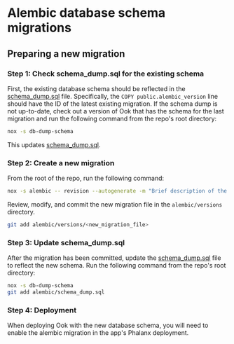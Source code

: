 # Alembic database schema migrations

## Preparing a new migration

### Step 1: Check schema_dump.sql for the existing schema

First, the existing database schema should be reflected in the [schema_dump.sql](schema_dump.sql) file. Specifically, the `COPY public.alembic_version` line should have the ID of the latest existing migration. If the schema dump is not up-to-date, check out a version of Ook that has the schema for the last migration and run the following command from the repo's root directory:

```bash
nox -s db-dump-schema
```

This updates [schema_dump.sql](schema_dump.sql).

### Step 2: Create a new migration

From the root of the repo, run the following command:

```bash
nox -s alembic -- revision --autogenerate -m "Brief description of the migration"
```

Review, modify, and commit the new migration file in the `alembic/versions` directory.

```bash
git add alembic/versions/<new_migration_file>
```

### Step 3: Update schema_dump.sql

After the migration has been committed, update the [schema_dump.sql](schema_dump.sql) file to reflect the new schema. Run the following command from the repo's root directory:

```bash
nox -s db-dump-schema
git add alembic/schema_dump.sql
```

### Step 4: Deployment

When deploying Ook with the new database schema, you will need to enable the alembic migration in the app's Phalanx deployment.
